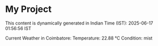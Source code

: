 # My Project

This content is dynamically generated in Indian Time (IST): 2025-06-17 01:56:56 IST


Current Weather in Coimbatore:
Temperature: 22.88 °C
Condition: mist
